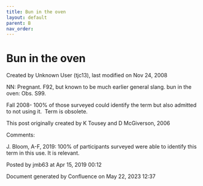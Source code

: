```yaml
---
title: Bun in the oven
layout: default
parent: B
nav_order:
---
```


# Bun in the oven

Created by  Unknown User (tjc13), last modified on Nov 24, 2008

NN: Pregnant. F92, but known to be much earlier general slang. bun in the oven: Obs. S99.

Fall 2008- 100% of those surveyed could identify the term but also admitted to not using it.  Term is obsolete.

This post originally created by K Tousey and D McGiverson, 2006

Comments:

J. Bloom, A-F, 2019: 100% of participants surveyed were able to identify this term in this use. It is relevant. 

Posted by jmb63 at Apr 15, 2019 00:12

Document generated by Confluence on May 22, 2023 12:37


